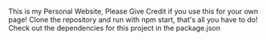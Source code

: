 This is my Personal Website, Please Give Credit if you use this for your own page!
Clone the repository and run with npm start, that's all you have to do!
Check out the dependencies for this project in the package.json

